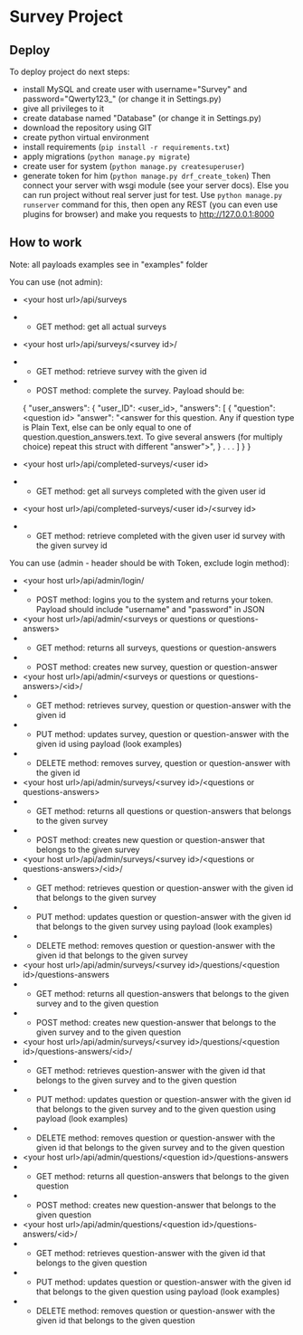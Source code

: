 # Survey Project
## Deploy
To deploy project do next steps:
- install MySQL and create user with username=\"Survey\" and password=\"Qwerty123_\" (or change it in Settings.py)
- give all privileges to it
- create database named \"Database\" (or change it in Settings.py)
- download the repository using GIT
- create python virtual environment
- install requirements (`pip install -r requirements.txt`)
- apply migrations (`python manage.py migrate`)
- create user for system (`python manage.py createsuperuser`)
- generate token for him (`python manage.py drf_create_token`)
Then connect your server with wsgi module (see your server docs). Else you can run project without real server just for test. Use `python manage.py runserver` command for this, then open any REST (you can even use plugins for browser) and make you requests to http://127.0.0.1:8000

## How to work

Note: all payloads examples see in \"examples\" folder

You can use (not admin):
 - \<your host url\>/api/surveys
 - - GET method: get all actual surveys
 - \<your host url\>/api/surveys/\<survey id\>/
 - - GET method: retrieve survey with the given id
 - - POST method: complete the survey. Payload should be:

    {
    "user_answers": {
		  "user_ID": \<user_id\>,
		    "answers": [
		    {
		    "question": \<question id\>
		    "answer": "\<answer for this question. Any if question type is Plain Text, else can be only equal to one of question.question_answers.text. To give several answers (for multiply choice) repeat this struct with different \"answer\"\>",
		    }
		    . . .
		    ]
		    }
		    }
- \<your host url\>/api/completed-surveys/\<user id\>
- - GET method: get all surveys completed with the given user id
- \<your host url\>/api/completed-surveys/\<user id\>/\<survey id\>
- - GET method: retrieve completed with the given user id survey with the given survey id

You can use (admin - header should be with Token, exclude login method):
- \<your host url\>/api/admin/login/
- - POST method: logins you to the system and returns your token. Payload should include \"username\" and \"password\" in JSON
- \<your host url\>/api/admin/\<surveys or questions or questions-answers\>
- - GET method: returns all surveys, questions or question-answers
- - POST method: creates new survey, question or question-answer
-  \<your host url\>/api/admin/\<surveys or questions or questions-answers\>/\<id\>/
- - GET method: retrieves survey, question or question-answer with the given id
- - PUT method: updates survey, question or question-answer with the given id using payload (look examples)
- - DELETE method: removes survey, question or question-answer with the given id 
-  \<your host url\>/api/admin/surveys/\<survey id\>/\<questions or questions-answers\>
- - GET method: returns all questions or question-answers that belongs to the given survey
- - POST method: creates new question or question-answer that belongs to the given survey
-  \<your host url\>/api/admin/surveys/\<survey id\>/\<questions or questions-answers\>/\<id\>/
- - GET method: retrieves question or question-answer with the given id that belongs to the given survey
- - PUT method: updates  question or question-answer with the given id that belongs to the given survey using payload (look examples)
- - DELETE method: removes question or question-answer with the given id that belongs to the given survey
-  \<your host url\>/api/admin/surveys/\<survey id\>/questions/\<question id\>/questions-answers
- - GET method: returns all question-answers that belongs to the given survey and to the given question
- - POST method: creates new question-answer that belongs to the given survey and to the given question
-  \<your host url\>/api/admin/surveys/\<survey id\>/questions/\<question id\>/questions-answers/\<id\>/
- - GET method: retrieves question-answer with the given id that belongs to the given survey and to the given question
- - PUT method: updates  question or question-answer with the given id that belongs to the given survey and to the given question using payload (look examples)
- - DELETE method: removes question or question-answer with the given id that belongs to the given survey and to the given question
-  \<your host url\>/api/admin/questions/\<question id\>/questions-answers
- - GET method: returns all question-answers that belongs to the given question
- - POST method: creates new question-answer that belongs to the given question
-  \<your host url\>/api/admin/questions/\<question id\>/questions-answers/\<id\>/
- - GET method: retrieves question-answer with the given id that belongs to the given question
- - PUT method: updates  question or question-answer with the given id that belongs to the given question using payload (look examples)
- - DELETE method: removes question or question-answer with the given id that belongs to the given question
